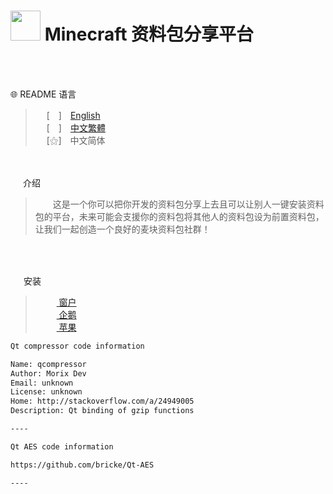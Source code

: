  
# <img src="https://media.discordapp.net/attachments/763787703958372402/992710401643003934/unknown.png" width=48> **Minecraft 资料包分享平台**
<br>
&nbsp;

<br>

🌐 README 语言

>&emsp;&nbsp;[　]　[English](https://github.com/mcg25035/Minecraft-Datapack-Sharing-Platform/blob/master/README.md)<br>
>&emsp;&nbsp;[　]　[中文繁體](https://github.com/mcg25035/Minecraft-Datapack-Sharing-Platform/blob/master/README/README_TC.md)<br>
>&emsp;&nbsp;[⚝]　中文简体<br>


<br><br>
<img src="https://media.discordapp.net/attachments/763787703958372402/992695856492982352/unknown.png" width=16> 介绍


>&emsp;&emsp;这是一个你可以把你开发的资料包分享上去且可以让别人一键安装资料包的平台，未来可能会支援你的资料包将其他人的资料包设为前置资料包，让我们一起创造一个良好的麦块资料包社群！

<br><br>

<img src="https://cdn.discordapp.com/attachments/763787703958372402/992716242706255932/unknown.png" width=17> 安装

>&emsp;&nbsp; [ <img src="https://cdn.iconscout.com/icon/free/png-256/windows-221-1175066.png" width=12> 窗户](https://github.com/mcg25035/Minecraft-Datapack-Sharing-Platform/releases/download/v0.0.1/Minecraft.Datapack.Sharing.Platform.Windows.exe)<br>
>&emsp;&nbsp; [ <img src="https://media.discordapp.net/attachments/763787703958372402/992718211399299132/unknown.png" width=12 > 企鹅](https://github.com/mcg25035/Minecraft-Datapack-Sharing-Platform/releases/download/v0.0.1/Minecraft.Datapack.Sharing.Platform.Linux.deb)<br>
>&emsp;&nbsp; [ <img src="https://media.discordapp.net/attachments/763787703958372402/992718435693891595/unknown.png" width=12> 苹果](https://github.com/mcg25035/Minecraft-Datapack-Sharing-Platform/releases/download/v0.0.1/Minecraft.Datapack.Sharing.Platform.Mac.dmg)

```md
Qt compressor code information

Name: qcompressor
Author: Morix Dev
Email: unknown
License: unknown
Home: http://stackoverflow.com/a/24949005
Description: Qt binding of gzip functions

----

Qt AES code information

https://github.com/bricke/Qt-AES

----
```
 

